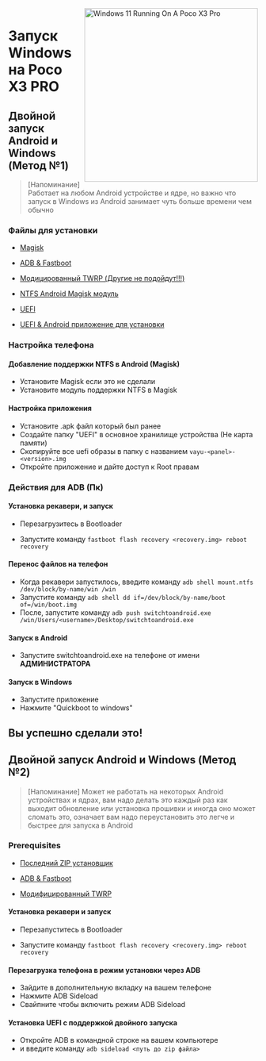 <img align="right" src="https://github.com/woa-vayu/src_vayu_windows/blob/main/2Poco X3 Pro Windows.png" width="350" alt="Windows 11 Running On A Poco X3 Pro">


# Запуск Windows на Poco X3 PRO

## Двойной запуск Android и Windows (Метод №1)

> [Напоминание] 
> Работает на любом Android устройстве и ядре, но важно что запуск в Windows из Android занимает чуть больше времени чем обычно

### Файлы для установки

- [Magisk](https://github.com/topjohnwu/Magisk/releases/latest)

- [ADB & Fastboot](https://developer.android.com/studio/releases/platform-tools)

- [Модицированный TWRP (Другие не подойдут!!!)](../../../releases/Recoveries)

- [NTFS Android Magisk модуль](../../../releases/ntfsdroid)

- [UEFI](https://github.com/woa-vayu/edk2-msm/releases/latest)

- [UEFI & Android приложение для установки](../../../releases/dualboot)

### Настройка телефона

#### Добавление поддержки NTFS в Android (Magisk)

- Установите Magisk если это не сделали
- Установите модуль поддержки NTFS в Magisk

#### Настройка приложения

- Установите .apk файл который был ранее
- Создайте папку "UEFI" в основное хранилище устройства (Не карта памяти)
- Скопируйте все uefi образы в папку с названием ```vayu-<panel>-<version>.img```
- Откройте приложение и дайте доступ к Root правам

### Действия для ADB (Пк)

#### Установка рекавери, и запуск

- Перезагрузитесь в Bootloader

- Запустите команду ```fastboot flash recovery <recovery.img> reboot recovery```

#### Перенос файлов на телефон

- Когда рекавери запустилось, введите команду ```adb shell mount.ntfs /dev/block/by-name/win /win```
- Запустите команду ```adb shell dd if=/dev/block/by-name/boot of=/win/boot.img```
- После, запустите команду ```adb push switchtoandroid.exe /win/Users/<username>/Desktop/switchtoandroid.exe```
  
#### Запуск в Android
  
  - Запустите switchtoandroid.exe на телефоне от имени **АДМИНИСТРАТОРА**

#### Запуск в Windows
  
  - Запустите приложение
  - Нажмите "Quickboot to windows"
  
## Вы успешно сделали это!
  
  

  
## Двойной запуск Android и Windows (Метод №2)
  
> [Напоминание] 
> Может не работать на некоторых Android устройствах и ядрах, вам надо делать это каждый раз как выходит обновление или установка прошивки и иногда оно может сломать это, означает вам надо переустановить это легче и быстрее для запуска в Android
  
### Prerequisites

- [Последний ZIP установщик](https://github.com/woa-vayu/edk2-msm/releases/latest)

- [ADB & Fastboot](https://developer.android.com/studio/releases/platform-tools)

- [Модифицированный TWRP](../../../releases/Recoveries)
  
  
#### Установка рекавери и запуск

- Перезапуститесь в Bootloader

- Запустите команду ```fastboot flash recovery <recovery.img> reboot recovery```

  
#### Перезагрузка телефона в режим установки через ADB
  
- Зайдите в дополнительную вкладку на вашем телефоне
- Нажмите ADB Sideload
- Свайпните чтобы включить режим ADB Sideload
  
#### Установка UEFI с поддержкой двойного запуска
  
- Откройте ADB в командной строке на вашем компьютере
- и введите команду ```adb sideload <путь до zip файла>```
